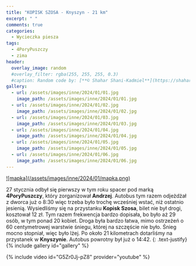 ```yaml
---
title: "KOPISK SZOSA - Knyszyn - 21 km"
excerpt: " "
comments: true
categories:
  - Wycieczka piesza
tags:
  - 4PoryPuszczy
  - zima
header:
  overlay_image: random
  #overlay_filter: rgba(255, 255, 255, 0.3)
  #caption: Random code by: [**© Shahar Shani-Kadmiel**](https://shaharkadmiel.github.io)"
gallery:
  - url: /assets/images/inne/2024/01/01.jpg
    image_path: /assets/images/inne/2024/01/01.jpg
  - url: /assets/images/inne/2024/01/02.jpg
    image_path: /assets/images/inne/2024/01/02.jpg
  - url: /assets/images/inne/2024/01/03.jpg
    image_path: /assets/images/inne/2024/01/03.jpg
  - url: /assets/images/inne/2024/01/04.jpg
    image_path: /assets/images/inne/2024/01/04.jpg
  - url: /assets/images/inne/2024/01/05.jpg
    image_path: /assets/images/inne/2024/01/05.jpg
  - url: /assets/images/inne/2024/01/06.jpg
    image_path: /assets/images/inne/2024/01/06.jpg
---
```

<a href="https://connect.garmin.com/modern/activity/embed/13687604998" onclick="window.open(this.href); return false;">
![mapka](/assets/images/inne/2024/01/mapka.png)
</a>

27 stycznia odbył się pierwszy w tym roku spacer pod marką **4PoryPuszczy**, który zorganizował **Andrzej**. Autobus tym razem odjeżdżał z dworca już o 8:30 więc trzeba było trochę wcześniej wstać, niż ostatnio jesienią. Wysiedliśmy się na przystanku **Kopisk Szosa**, bilet nie był drogi, kosztował 12 zł. Tym razem frekwencja bardzo dopisała, bo było aż 29 osób, w tym ponad 20 kobiet. Droga była bardzo łatwa, mimo ostrzeżeń o 60 centymetrowej warstwie śniegu, której na szczęście nie było. Śnieg mocno stopniał, więc było lżej. Po około 21 kilometrach dotarliśmy na przystanek w **Knyszynie**. Autobus powrotny był już o 14:42.
{: .text-justify}
{% include gallery id="gallery" %}

{% include video id="G5Zr0Jj-pZ8" provider="youtube" %}
